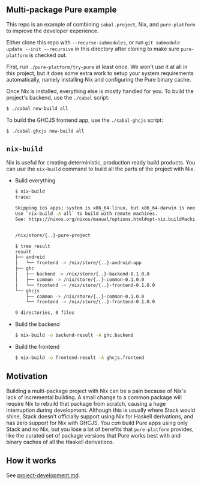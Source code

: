 Multi-package Pure example
---

This repo is an example of combining `cabal.project`, Nix, and
`pure-platform` to improve the developer experience.

Either clone this repo with `--recurse-submodules`, or run `git
submodule update --init --recursive` in this directory after cloning
to make sure `pure-platform` is checked out.

First, run `./pure-platform/try-pure` at least once. We won't use
it at all in this project, but it does some extra work to setup your
system requirements automatically, namely installing Nix and
configuring the Pure binary cache.

Once Nix is installed, everything else is mostly handled for you. To
build the project's backend, use the `./cabal` script:

```bash
$ ./cabal new-build all
```

To build the GHCJS frontend app, use the `./cabal-ghcjs` script:

```bash
$ ./cabal-ghcjs new-build all
```

`nix-build`
---

Nix is useful for creating deterministic, production ready build
products. You can use the `nix-build` command to build all the parts
of the project with Nix.

- Build everything

  ```bash
  $ nix-build
  trace:

  Skipping ios apps; system is x86_64-linux, but x86_64-darwin is needed.
  Use `nix-build -A all` to build with remote machines.
  See: https://nixos.org/nixos/manual/options.html#opt-nix.buildMachines


  /nix/store/{..}-pure-project

  $ tree result
  result
  ├── android
  │   └── frontend -> /nix/store/{..}-android-app
  ├── ghc
  │   ├── backend -> /nix/store/{..}-backend-0.1.0.0
  │   ├── common -> /nix/store/{..}-common-0.1.0.0
  │   └── frontend -> /nix/store/{..}-frontend-0.1.0.0
  └── ghcjs
      ├── common -> /nix/store/{..}-common-0.1.0.0
      └── frontend -> /nix/store/{..}-frontend-0.1.0.0

  9 directories, 0 files
  ```

- Build the backend

  ```bash
  $ nix-build -o backend-result -A ghc.backend
  ```

- Build the frontend

  ```bash
  $ nix-build -o frontend-result -A ghcjs.frontend
  ```

Motivation
---

Building a multi-package project with Nix can be a pain because of
Nix's lack of incremental building. A small change to a common package
will require Nix to rebuild that package from scratch, causing a huge
interruption during development. Although this is usually where Stack
would shine, Stack doesn't officially support using Nix for Haskell
derivations, and has zero support for Nix with GHCJS. You *can* build
Pure apps using only Stack and no Nix, but you lose a lot of
benefits that `pure-platform` provides, like the curated set of
package versions that Pure works best with and binary caches of all 
the Haskell derivations.

How it works
---

See
[project-development.md](https://github.com/grumply/pure-platform/blob/develop/docs/project-development.md).